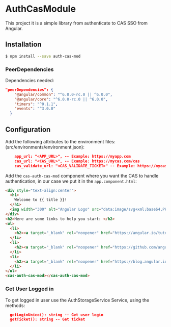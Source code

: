 # AuthCasModule

This project it is a simple library from authenticate to CAS SSO from Angular.

## Installation

```bash
$ npm install --save auth-cas-mod
```

### PeerDependencies
Dependencies needed:

```json
"peerDependencies": {
    "@angular/common": "^6.0.0-rc.0 || ^6.0.0",
    "@angular/core": "^6.0.0-rc.0 || ^6.0.0",
    "timers": "^0.1.1",
    "events": "^3.0.0"
  }
```

## Configuration

Add the following attributes to the environment files: (src/environments/environment.json):

```json
    app_url: "<APP_URL>", -- Example: https://myapp.com
    cas_url: "<CAS_URL>", -- Example: https://mycas.com/cas
    cas_validate_url: "<CAS_VALIDATE_TICKET>" -- Example: https://mycas.com/cas/serviceValidate
```
Add the `cas-auth-cas-mod` component where you want the CAS to handle authentication, in our case we put it in the `app.component.html`:

```html
<div style="text-align:center">
  <h1>
    Welcome to {{ title }}!
  </h1>
  <img width="300" alt="Angular Logo" src="data:image/svg+xml;base64,PHN2ZyB4bWxucz0iaHR0cDovL3d3dy53My5vcmcvMjAwMC9zdmciIHZpZXdCb3g9IjAgMCAyNTAgMjUwIj4KICAgIDxwYXRoIGZpbGw9IiNERDAwMzEiIGQ9Ik0xMjUgMzBMMzEuOSA2My4ybDE0LjIgMTIzLjFMMTI1IDIzMGw3OC45LTQzLjcgMTQuMi0xMjMuMXoiIC8+CiAgICA8cGF0aCBmaWxsPSIjQzMwMDJGIiBkPSJNMTI1IDMwdjIyLjItLjFWMjMwbDc4LjktNDMuNyAxNC4yLTEyMy4xTDEyNSAzMHoiIC8+CiAgICA8cGF0aCAgZmlsbD0iI0ZGRkZGRiIgZD0iTTEyNSA1Mi4xTDY2LjggMTgyLjZoMjEuN2wxMS43LTI5LjJoNDkuNGwxMS43IDI5LjJIMTgzTDEyNSA1Mi4xem0xNyA4My4zaC0zNGwxNy00MC45IDE3IDQwLjl6IiAvPgogIDwvc3ZnPg==">
</div>
<h2>Here are some links to help you start: </h2>
<ul>
  <li>
    <h2><a target="_blank" rel="noopener" href="https://angular.io/tutorial">Tour of Heroes</a></h2>
  </li>
  <li>
    <h2><a target="_blank" rel="noopener" href="https://github.com/angular/angular-cli/wiki">CLI Documentation</a></h2>
  </li>
  <li>
    <h2><a target="_blank" rel="noopener" href="https://blog.angular.io/">Angular blog</a></h2>
  </li>
</ul>
<cas-auth-cas-mod></cas-auth-cas-mod>
```

### Get User Logged in

To get logged in user use the AuthStorageService Service, using the methods:
```json
  getLoginUnico(): string -- Get user login
  getTicket(): string -- Get ticket
```
